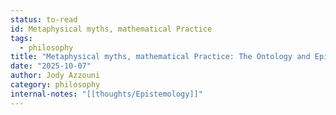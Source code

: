```yaml
---
status: to-read
id: Metaphysical myths, mathematical Practice
tags:
  - philosophy
title: "Metaphysical myths, mathematical Practice: The Ontology and Epistemology of the Exact Science"
date: "2025-10-07"
author: Jody Azzouni
category: philosophy
internal-notes: "[[thoughts/Epistemology]]"
---
```

